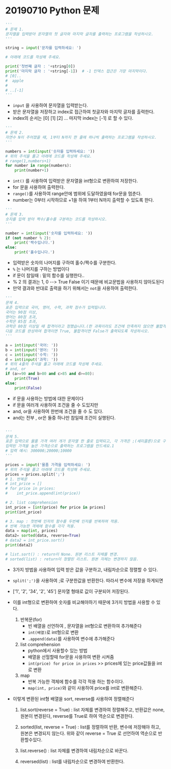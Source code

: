 

# 20190710 Python 문제

```python
'''
# 문제 1.
문자열을 입력받아 문자열의 첫 글자와 마지막 글자를 출력하는 프로그램을 작성하시오.
'''

string = input('문자를 입력하세요: ')

# 아래에 코드를 작성해 주세요.

print('첫번쨰 글자 : '+string[0])
print('마지막 글자 : '+string[-1])  # -1 인덱스 접근은 가장 마지막이다.
# [0]..
#  apple
#   
# ..[-1]
'''


```

* `input` 을 사용하여 문자열을 입력받는다.
* 받은 문자열을 저장하고 index로 접근하여 첫글자와 마지막 글자를 출력한다.
* index의 순서는 [0] [1] [2] ... 마지막 index는 [-1] 로 할 수 있다.



```python
'''
# 문제 2.
자연수 N이 주어졌을 때, 1부터 N까지 한 줄에 하나씩 출력하는 프로그램을 작성하시오.
'''

numbers = int(input('숫자를 입력하세요: '))
# 위의 주석을 풀고 아래에 코드를 작성해 주세요.
# range(1,numbers+1)
for number in range(numbers):
    print(number+1)
```

* `int()` 를 사용하여 입력받은 문자열을 int형으로 변환하여 저장한다.
*  for 문을 사용하여 출력한다.
* `range()`를 사용하여  range안에 범위에 도달하였을때  for문을 멈춘다.
* number는 0부터 시작하므로 +1을 하여 1부터 N까지 출력할 수 있도록 한다.



```python
'''
# 문제 3.
숫자를 입력 받아 짝수/홀수를 구분하는 코드를 작성하시오.
'''

number = int(input('숫자를 입력하세요: '))
if (not number % 2):
    print('짝수입니다.')
else:
    print('홀수입니다.')

```

* 입력받은 숫자의 나머지를 구하여 홀수/짝수를 구분한다.
* `%` 는 나머지를 구하는 방법이다
* if 문이 참일때 : 밑의 함수를 실행한다..
* % 2 의 결과는 1, 0 --> True False 이기 때문에 비교문법을 사용하지 않아도된다
* 만약 결과와 반대로 출력을 하기 위해서는 `not`을 사용하여 출력한다.



```python
'''
문제 4.
표준 입력으로 국어, 영어, 수학, 과학 점수가 입력됩니다.
국어는 90점 이상,
영어는 80점 초과,
수학은 85점 초과, 
과학은 80점 이상일 때 합격이라고 정했습니다.(한 과목이라도 조건에 만족하지 않으면 불합격)
다음 코드를 완성하여 합격이면 True, 불합격이면 False가 출력되도록 작성하시오. 
'''

a = int(input('국어: '))
b = int(input('영어: '))
c = int(input('수학: '))
d = int(input('과학: '))
# 위의 4줄의 주석을 풀고 아래에 코드를 작성해 주세요.
# and, or
if (a>=90 and b>80 and c>85 and d>=80):
    print(True)
else:
    print(False)
```

* if 문을 사용하는 방법에 대한 문제이다
* if 문을 여러개 사용하여 조건을 줄 수 도있지만
* and, or을 사용하여 한번에 조건을 줄 수 도 있다.
* and는 전부 , or은 둘중 하나만 참일때 조건이 실행된다.



```python

'''
문제 5.
표준 입력으로 물품 가격 여러 개가 문자열 한 줄로 입력되고, 각 가격은 ;(세미콜론)으로 구분되어 있습니다.
입력된 가격을 높은 가격순으로 출력하는 프로그램을 만드세요.1
# 입력 예시: 300000;20000;10000
'''

prices = input('물품 가격을 입력하세요: ')
# 위의 주석을 풀고 아래에 코드를 작성해 주세요.
prices = prices.split(';')
# 1. 반복문
# int_price = []
# for price in prices:
#    int_price.append(int(price))

# 2. list comprehension
int_price = [int(price) for price in prices]
print(int_price)

# 3. map : 첫번째 인자의 함수를 두번째 인자를 반복하며 적용.
# 반복 가능한 객체에 함수를 각각 적용.
data = map(int, prices) 
data2= sorted(data, reverse=True)
# data2 = int_price.sort()
print(data2)

# list.sort() : return이 None. 원본 리스트 자체를 변경.
# sorted(list) : return이 정렬된 리스트. 원본 자체는 변경하지 않음.

```

* 3가지 방법을 사용하여 입력 받은 값을 구분하고, 내림차순으로 정렬할 수 있다.

* `split(';')`을 사용하여 ;로 구분한값을 반환한다. 따라서 변수에 저장을 하게되면

* ['1', '2', '34', '2', '45'] 문자열 형태로 값이 구분되어 저장된다.

* 이를 int형으로 변환하여 숫자를 비교해야하기 때문에 3가지 방법을 사용할 수 있다.

  1. 반복문(for)
     * 빈 배열을 선언하여 , 문자열을 int형으로 변환하여 추가해준다
     * `int(배열)`로 int형으로 변환
     * `.append(data)`를 사용하여 변수에 추가해준다
  2. list comprehension
     * python에서 사용할수 있는 방법
     * 배열을 선헐할때 for문을 사용하여 변환 시켜줌
     * `int(price) for price in prices` >> prices에 있는 price값들을 int로 변환
  3. map
     * 반복 가능한 객체에 함수를 각각 적용 하는 함수이다.
     * `map(int, price)`와 같이 사용하여 price를 int로 변환해준다.

* 이렇게 변환된 int형 배열을 sort, reverse를 사용하여 정렬해준다

   1. list.sort(reverse = True) : list 자체를 변경하여 정렬해주고, 반환값은 none, 원본이 변경된다, reverse를 True로 하여 역순으로 변경한다.

   2. sorted(list, reverse = True) : list를 정렬하여 반환, 변수에 저장해야 하고, 원본은 변경되지 않는다. 위와 같이 reverse = True 로 선언하여 역순으로 반환할수있다.

   3. list.reverse() : list 자체를 변경하여 내림차순으로 바꾼다.

   4. reversed(list) : list를 내림차순으로 변경하여 반환한다.

       